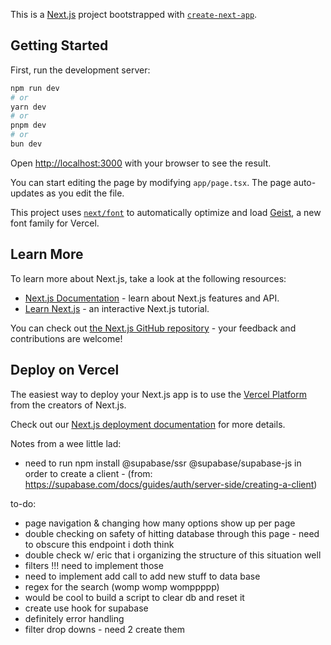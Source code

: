 This is a [Next.js](https://nextjs.org) project bootstrapped with [`create-next-app`](https://nextjs.org/docs/app/api-reference/cli/create-next-app).

## Getting Started

First, run the development server:

```bash
npm run dev
# or
yarn dev
# or
pnpm dev
# or
bun dev
```

Open [http://localhost:3000](http://localhost:3000) with your browser to see the result.

You can start editing the page by modifying `app/page.tsx`. The page auto-updates as you edit the file.

This project uses [`next/font`](https://nextjs.org/docs/app/building-your-application/optimizing/fonts) to automatically optimize and load [Geist](https://vercel.com/font), a new font family for Vercel.

## Learn More

To learn more about Next.js, take a look at the following resources:

- [Next.js Documentation](https://nextjs.org/docs) - learn about Next.js features and API.
- [Learn Next.js](https://nextjs.org/learn) - an interactive Next.js tutorial.

You can check out [the Next.js GitHub repository](https://github.com/vercel/next.js) - your feedback and contributions are welcome!

## Deploy on Vercel

The easiest way to deploy your Next.js app is to use the [Vercel Platform](https://vercel.com/new?utm_medium=default-template&filter=next.js&utm_source=create-next-app&utm_campaign=create-next-app-readme) from the creators of Next.js.

Check out our [Next.js deployment documentation](https://nextjs.org/docs/app/building-your-application/deploying) for more details.


Notes from a wee little lad:

- need to run npm install @supabase/ssr @supabase/supabase-js in order to create a client - (from: https://supabase.com/docs/guides/auth/server-side/creating-a-client)


to-do:
- page navigation & changing how many options show up per page
- double checking on safety of hitting database through this page - need to obscure this endpoint i doth think
- double check w/ eric that i organizing the structure of this situation well 
- filters !!! need to implement those
- need to implement add call to add new stuff to data base
- regex for the search (womp womp womppppp)
- would be cool to build a script to clear db and reset it
- create use hook for supabase
- definitely error handling
- filter drop downs - need 2 create them